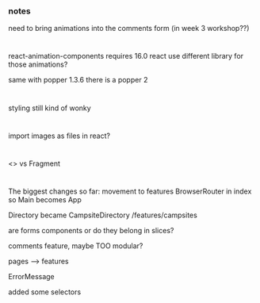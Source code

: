 ### notes

need to bring animations into the comments form (in week 3 workshop??)

#

react-animation-components requires 16.0 react
use different library for those animations?

same with
popper 1.3.6
there is a popper 2

#

styling still kind of wonky

#

import images as files in react?

#

<> vs Fragment

#

The biggest changes so far:
movement to features
BrowserRouter in index so Main becomes App

Directory became CampsiteDirectory /features/campsites

are forms components or do they belong in slices?

comments feature, maybe TOO modular?

pages --> features

ErrorMessage

added some selectors
